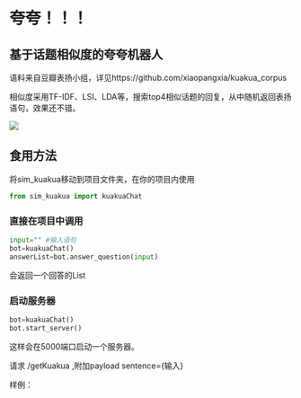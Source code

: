 # 夸夸！！！

## 基于话题相似度的夸夸机器人

语料来自豆瓣表扬小组，详见https://github.com/xiaopangxia/kuakua_corpus

相似度采用TF-IDF、LSI、LDA等，搜索top4相似话题的回复，从中随机返回表扬语句，效果还不错。

![](https://raw.githubusercontent.com/xiaopangxia/kuakua_robot/master/image/kukua_2.PNG)

## 食用方法

将sim_kuakua移动到项目文件夹，在你的项目内使用

```Python
from sim_kuakua import kuakuaChat
```

### 直接在项目中调用

```Python
input="" #输入语句
bot=kuakuaChat()
answerList=bot.answer_question(input)
```

会返回一个回答的List

### 启动服务器

```Python
bot=kuakuaChat()
bot.start_server()
```

这样会在5000端口启动一个服务器。

请求 /getKuakua ,附加payload sentence={输入}

样例：
